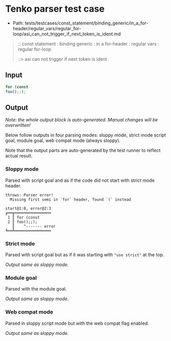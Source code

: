# Tenko parser test case

- Path: tests/testcases/const_statement/binding_generic/in_a_for-header/regular_vars/regular_for-loop/asi_can_not_trigger_if_next_token_is_ident.md

> :: const statement : binding generic : in a for-header : regular vars : regular for-loop
>
> ::> asi can not trigger if next token is ident

## Input

`````js
for (const
foo();;);
`````

## Output

_Note: the whole output block is auto-generated. Manual changes will be overwritten!_

Below follow outputs in four parsing modes: sloppy mode, strict mode script goal, module goal, web compat mode (always sloppy).

Note that the output parts are auto-generated by the test runner to reflect actual result.

### Sloppy mode

Parsed with script goal and as if the code did not start with strict mode header.

`````
throws: Parser error!
  Missing first semi in `for` header, found `(` instead

start@1:0, error@2:3
╔══╦════════════════
 1 ║ for (const
 2 ║ foo();;);
   ║    ^------- error
╚══╩════════════════

`````

### Strict mode

Parsed with script goal but as if it was starting with `"use strict"` at the top.

_Output same as sloppy mode._

### Module goal

Parsed with the module goal.

_Output same as sloppy mode._

### Web compat mode

Parsed in sloppy script mode but with the web compat flag enabled.

_Output same as sloppy mode._
